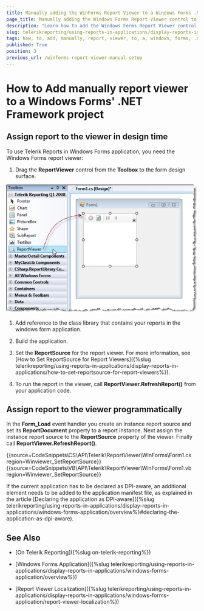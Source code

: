 ```yaml
---
title: Manually adding the WinForms Report Viewer to a Windows Forms .NET Framework project
page_title: Manually adding the Windows Forms Report Viewer control to a Windows Forms .NET Framework project
description: "Learn how to add the Windows Forms Report Viewer control to a Windows Forms .NET Framework project manually, using the provided steps and sample code snippets. Do it either through the designer or programmatically."
slug: telerikreporting/using-reports-in-applications/display-reports-in-applications/windows-forms-application/how-to-add-manually-report-viewer-to-a-windows-forms'-.net-framework-project
tags: how, to, add, manually, report, viewer, to, a, windows, forms, .net, framework, project
published: True
position: 3
previous_url: /winforms-report-viewer-manual-setup
---
```


# How to Add manually report viewer to a Windows Forms' .NET Framework project

## Assign report to the viewer in design time

To use Telerik Reports in Windows Forms application, you need the Windows Forms report viewer:

1. Drag the __ReportViewer__ control from the __Toolbox__ to the form design surface.

  ![Image showing how the ReportViewer control can be added to the form through the Visual Studio Toolbox](images/ReportViewer.png)

1. Add reference to the class library that contains your reports in the windows form application.

1. Build the application.

1. Set the __ReportSource__ for the report viewer. For more information, see [How to Set ReportSource for Report Viewers]({%slug telerikreporting/using-reports-in-applications/display-reports-in-applications/how-to-set-reportsource-for-report-viewers%}).

1. To run the report in the viewer, call __ReportViewer.RefreshReport()__ from your application code.

## Assign report to the viewer programmatically

In the __Form_Load__ event handler you create an instance report source and set its __ReportDocument__ property to a report instance. Next assign the instance report source to the __ReportSource__ property of the viewer. Finally call __ReportViewer.RefreshReport()__.

{{source=CodeSnippets\CS\API\Telerik\ReportViewer\WinForms\Form1.cs region=Winviewer_SetReportSource}}
{{source=CodeSnippets\VB\API\Telerik\ReportViewer\WinForms\Form1.vb region=Winviewer_SetReportSource}}

If the current application has to be declared as DPI-aware, an additional element needs to be added to the application manifest file, as explained in the article [Declaring the application as DPI-aware]({%slug telerikreporting/using-reports-in-applications/display-reports-in-applications/windows-forms-application/overview%}#declaring-the-application-as-dpi-aware).

## See Also

* [On Telerik Reporting]({%slug on-telerik-reporting%})

* [Windows Forms Application]({%slug telerikreporting/using-reports-in-applications/display-reports-in-applications/windows-forms-application/overview%})

* [Report Viewer Localization]({%slug telerikreporting/using-reports-in-applications/display-reports-in-applications/windows-forms-application/report-viewer-localization%})
